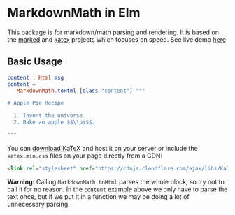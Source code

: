 # MarkdownMath in Elm

This package is for markdown/math parsing and rendering. It is based on the [marked][] and [katex][] projects which focuses on speed. See live demo [here](https://tazzo.github.io/elm-markdown-math-demo/)

[marked]: https://github.com/chjj/marked
[katex]: https://github.com/Khan/KaTeX
## Basic Usage

```elm
content : Html msg
content =
   MarkdownMath.toHtml [class "content"] """

# Apple Pie Recipe

  1. Invent the universe.
  2. Bake an apple $$\\pi$$.

"""
```

You can [download KaTeX](https://github.com/khan/katex/releases) and host it on your server or include the  `katex.min.css` files on your page directly from a CDN:

```html
<link rel="stylesheet" href="https://cdnjs.cloudflare.com/ajax/libs/KaTeX/0.10.0/katex.min.css" crossorigin="anonymous">
```
**Warning:** Calling `MarkdownMath.toHtml` parses the whole block, so try not to
call it for no reason. In the `content` example above we only have to parse
the text once, but if we put it in a function we may be doing a lot of
unnecessary parsing.

